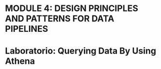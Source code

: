 # MODULE 4: DESIGN PRINCIPLES AND PATTERNS FOR DATA PIPELINES

# Laboratorio: Querying Data By Using Athena
